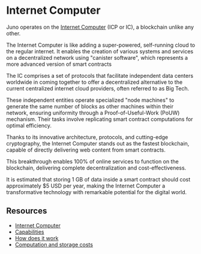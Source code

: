 # Internet Computer

Juno operates on the [Internet Computer] (ICP or IC), a blockchain unlike any other.

The Internet Computer is like adding a super-powered, self-running cloud to the regular internet. It enables the creation of various systems and services on a decentralized network using "canister software", which represents a more advanced version of smart contracts

The IC comprises a set of protocols that facilitate independent data centers worldwide in coming together to offer a decentralized alternative to the current centralized internet cloud providers, often referred to as Big Tech.

These independent entities operate specialized "node machines" to generate the same number of blocks as other machines within their network, ensuring uniformity through a Proof-of-Useful-Work (PoUW) mechanism. Their tasks involve replicating smart contract computations for optimal efficiency.

Thanks to its innovative architecture, protocols, and cutting-edge cryptography, the Internet Computer stands out as the fastest blockchain, capable of directly delivering web content from smart contracts.

This breakthrough enables 100% of online services to function on the blockchain, delivering complete decentralization and cost-effectiveness.

It is estimated that storing 1 GB of data inside a smart contract should cost approximately $5 USD per year, making the Internet Computer a transformative technology with remarkable potential for the digital world.

## Resources

- [Internet Computer]
- [Capabilities](https://internetcomputer.org/features)
- [How does it work](https://internetcomputer.org/how-it-works)
- [Computation and storage costs](https://internetcomputer.org/docs/current/developer-docs/gas-cost)

[Internet Computer]: https://internetcomputer.org/
